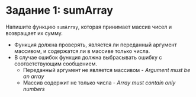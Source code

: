 # Задание 1: sumArray

Напишите функцию `sumArray`, которая принимает массив чисел и возвращает их сумму.
- Функция должна проверять, является ли переданный аргумент массивом, и содержатся ли в массиве только числа.
- В случае ошибок функция должна выбрасывать ошибку с соответствующим сообщением.
  - Переданный аргумент не является массивом - *Argument must be an array*
  - Массив содержит не только числа - *Array must contain only numbers*